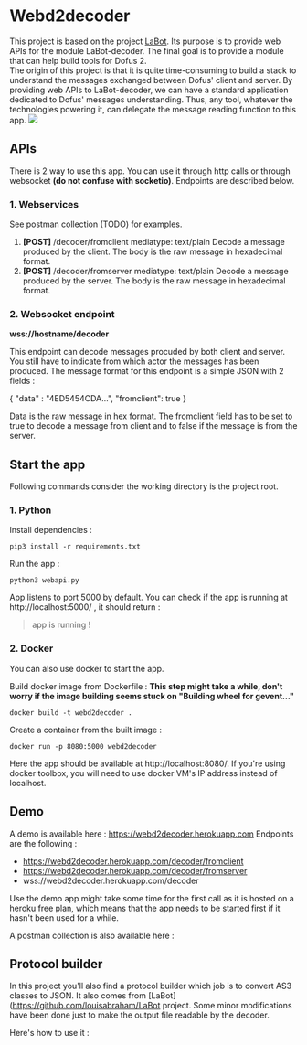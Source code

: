 
# Webd2decoder
This project is based on the project [LaBot](https://github.com/louisabraham/LaBot). Its purpose is to provide web APIs for the module LaBot-decoder. The final goal is to provide a module that can help build tools for Dofus 2.  
The origin of this project is that it is quite time-consuming to build a stack to understand the messages exchanged between Dofus' client and server. By providing web APIs to LaBot-decoder, we can have a standard application dedicated to Dofus' messages understanding. Thus, any tool, whatever the technologies powering it, can delegate the message reading function to this app.
![
](/docs/webd2decoder.JPG)
## APIs
There is 2 way to use this app. You can use it through http calls or through websocket **(do not confuse with socketio)**. Endpoints are described below.
### 1. Webservices
See postman collection (TODO) for examples. 
 1. **[POST]** /decoder/fromclient mediatype: text/plain
 Decode a message produced by the client. The body is the raw message in hexadecimal format.
 3. **[POST]** /decoder/fromserver mediatype: text/plain
Decode a message produced by the server. The body is the raw message in hexadecimal format.
### 2. Websocket endpoint
**wss://hostname/decoder**

This endpoint can decode messages procuded by both client and server. You still have to indicate from which actor the messages has been produced. The message format for this endpoint is a simple JSON with 2 fields :

{
"data" : "4ED5454CDA...",
"fromclient": true
}

Data is the raw message in hex format. 
The fromclient field has to be set to true to decode a message from client and to false if the message is from the server.

## Start the app
Following commands  consider the working directory is the project root.
### 1. Python 
Install dependencies :
````
pip3 install -r requirements.txt
````
Run the app :
````
python3 webapi.py
````

App listens to port 5000 by default.
You can check if the app is running at http://localhost:5000/ , it should return :

> app is running !
### 2. Docker
You can also use docker to start the app.  

Build docker image from Dockerfile :
**This step might take a while, don't worry if the image building seems stuck on "Building wheel for gevent..."**
````
docker build -t webd2decoder .
````

Create a container from the built image :
````
docker run -p 8080:5000 webd2decoder
````
Here the app should be available at http://localhost:8080/. If you're using docker toolbox, you will need to use docker VM's IP address instead of localhost. 
## Demo
A demo is available here : https://webd2decoder.herokuapp.com
Endpoints are the following :

 - https://webd2decoder.herokuapp.com/decoder/fromclient
 - https://webd2decoder.herokuapp.com/decoder/fromserver
 - wss://webd2decoder.herokuapp.com/decoder

Use the demo app might take some time for the first call as it is hosted on a heroku free plan, which means that the app needs to be started first if it hasn't been used for a while.

A postman collection is also available here : 
## Protocol builder
In this project you'll also find a protocol builder which job is to convert AS3 classes to JSON. It also comes from  [LaBot](https://github.com/louisabraham/LaBot project. Some minor modifications have been done just to make the output file readable by the decoder.

Here's how to use it :

